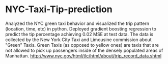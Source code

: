 # NYC-Taxi-Tip-prediction
Analyzed the NYC green taxi behavior and visualized the trip pattern (location, time, etc) in python.
Deployed gradient boosting regression to predict the tip percentage achieving 0.02 MSE at test data.
The data is collected by the New York City Taxi and Limousine commission about "Green" Taxis. 
Green Taxis (as opposed to yellow ones) are taxis that are not allowed to pick up passengers inside of the densely populated 
areas of Manhattan. http://www.nyc.gov/html/tlc/html/about/trip_record_data.shtml
